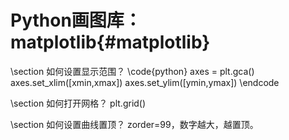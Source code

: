 Python画图库：matplotlib{#matplotlib}
=======================

\section 如何设置显示范围？
\code{python}
axes = plt.gca()
axes.set_xlim([xmin,xmax])
axes.set_ylim([ymin,ymax])
\endcode

\section 如何打开网格？
plt.grid()

\section 如何设置曲线置顶？
zorder=99，数字越大，越置顶。
